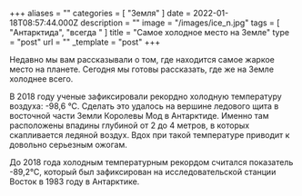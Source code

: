 +++
aliases = ""
categories = [ "Земля" ]
date = 2022-01-18T08:57:44.000Z
description = ""
image = "/images/ice_n.jpg"
tags = [ "Антарктида", "всегда " ]
title = "Самое холодное место на Земле"
type = "post"
url = ""
_template = "post"
+++

Недавно мы вам рассказывали о том, где находится самое жаркое место на планете. Сегодня мы готовы рассказать, где же на Земле холоднее всего.  
  
В 2018 году ученые зафиксировали рекордно холодную температуру воздуха: -98,6 °С. Сделать это удалось на вершине ледового щита в восточной части Земли Королевы Мод в Антарктиде. Именно там расположены впадины глубиной от 2 до 4 метров, в которых скапливается ледяной воздух. Вдох при такой температуре приводит к довольно серьезным ожогам.  
  
До 2018 года холодным температурным рекордом считался показатель -89,2°С, который был зафиксирован на исследовательской станции Восток в 1983 году в Антарктике.
